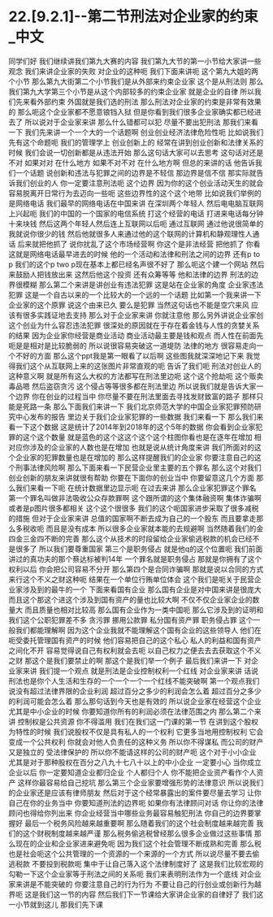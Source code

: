 # 22.[9.2.1]--第二节刑法对企业家的约束_中文

同学们好
我们继续讲我们第九大赛的内容
我们第九大节的第一小节给大家讲一些观念
我们来讲企业家的失败
对企业的这种呃
我们下面来讲呃
这个第九大姐的两个小节
那么第九大街第二个小节我们是从外部来约束企业家
这个是从刑法则
那么我们第九大学第三个小节是从这个内部较多的约束企业家
就是企业的自律
所以我们先来看外部约束
外国就是我们选的刑法
那么刑法对企业家的约束是非常有效果的
那么呃这个企业家都不愿意锒铛入狱
但是你看到我们很多企业家确实都已经进去了
所以说对于企业家来讲
那么什么错都可以犯
尽量不要出犯刑法
那我们来看一下
我们先来讲一个一个大的一个话题啊
创业创业经济法律危险性呃
比如说我们先有这个命题呃
我们的管理学上
创业创新上的
经常在讲到创业创新和法律关系的时候
我们会说一切创新都是从违法开始
那么这句话大家可以去思考
这句话对还是不对
如果对对
在什么地方
如果不对不对
在什么地方啊
但总的来讲的话
他告诉我们一个话题
说创新和违法与犯罪之间的边界是不轻信
那边界是信不信
那实际就告诉我们创业的人
你一定要注意刑法呃
这个边界
因为你的这个创业活动天生的就会容易脱离开日常行为去迈向一些呃
这些边界性的这个这个地带
比如说我们举例的是网络电话
我们最早的网络电话在中国来讲
在深圳两个年轻人
然后电电脑互联网上兴起呃
我们的中国的一个国家的电信系统
打这个经营的电话
打进来电话每分钟十来块钱
然后这两个年轻人然后连上互联网以后呃
通过互联网
通过他说很简单的
我就说你很少的钱
然后他就很多人来通过他的这个联网的计算机和静观理性人通话
后来就把他抓了
说你扰乱了这个市场经营啊
你这个是非法经营
把他抓了
你看这就是网络电话最早进去的时候
他的一个活动和法律和刑法之间的边界
还有p to p
我们的这个p two p现在基本上都已经名声很不好了
那么呃这个建一个网站
然后来鼓励人把钱放出来
这然后他这个投资
还有众筹等等
他和法律的边界
刑法的边界很模糊
那么第二个来讲是讲创业有违法犯罪
这是站在企业家的角度
企业家违法犯罪
这是一个自古以来的一个比较大的一个远的一个话题
比如第一个我来讲一下企业家的这个原罪
说这个由来已久
要么是犯罪
当然这句话也不能是空穴来风
应该有很多实践证地去支持
那么对于企业家来讲
你就注意他
那么另外讲说企业家创这个创业为什么容忍违法犯罪
很深处的原因就在于存在着金钱与人性的贪婪关系的结果
因为企业家你经营是商业活动
商业活动最主要是钱和观点
而人性在前面先呃是是相对是比较脆弱的
所以说很容易突破这一道堤防
法律的地方
很容易走向一个不好的方面
那么这个ppt我是第一眼看了以后啊
这些图我就深深地记下来
我觉得我们这个从互联网上来的这张图片非常直观的呃
告诉了我们呃
刑法对创业人的这种意义啊
就是所有这么大权的方法都写在刑法里边呃
这个这个抢劫呃
这个贩卖毒品嗯
然后盗窃贪污
这个侵占等等很多都在刑法里边
所以说我们就是告诉大家一个边界
你在创业的过程当中
你尽量不要在刑法里面去寻找发财致富的路子
那样只能是死路一条
那么下面我们来讲一下
我们北京师范大学的中国企业家犯罪预防研究中心发布的报告
里边关于我们企业家犯罪的一些数据
我们来看一下
那么我们来看一下这个数据
这是统计了2014年到2018年的这个5年的数据
你会看到企业家犯罪的这个这个数量
就是蓝色的这个这这个这个这个柱图你看也是在逐年在增加
相对应你涉及的企业家的人数也是在增加
也就是说从统计角度来讲
我们所面对的这个企业家的犯罪数量也是在增加的
那么这样提醒我们的企业家
你要注意自己的这个刑事法律风险啊
那么下面来看一下民营企业里主要的五个罪名
那么这个对我们创业创新的朋友来讲就很有帮助
你要在下面你的创业当中
你要留意这几个方面
那么我们来看一下呃
在统计数据里边显示呃
在过去来讲
那么企业家犯罪这个罪名
第一个罪名叫做非法吸收公众存款罪啊
这个跟所谓的这个集体融资啊
集体诈骗啊
或者是p图片很多都相关
这个这个很很多
我们的这个呃国家进步采取了很多减税的措施
但对于企业家来讲
总值的国家啊不断去成为自己的一个股东
而且要拿走那么多税收呃
而且是没有成本
所以很多企业家就本能的去规避啊
当然随着我们的金四金三金四不断的完善
那么这个从技术的时段留给企业家偷逃税款的机会已经不是很多了
所以我们要尊重国家
第三个是职务侵占
就是他q的这个位置呃
我们前面讲过的真功夫的那个蔡达标被判14年
一个罪名就是职务侵占
那就是你拥有了这个权利以后
你会把公司容易不分开
那么第四个是合同诈骗啊
那就是说以合同的方式来行这个不义之财这种呃
结果在一个单位行贿单位体会
这个我们是呃关于民营企业家涉及到的最牛的一个
下面来看国有企业
那么国有企业是对中国来讲是很庞大
而且这个那这个进这个涉及到国有资产的量也比较大啊
不仅不仅企业家企业的数量大
而且质量也相对比较高
那么国有企业作为一类中国呃
那么它涉及到的证明和我们这个公职犯罪差不多
贪污罪
挪用公款罪
私分国有资产罪
职务侵占罪
这个一般我们都能理解啊
因为这个企业我就不能理解这个国有企业的这些领导人
他们在呃受委托管理国有资产的时候
他们容易把自己的这个私心
私人的利益和国有资产之间化不开
容易觉得说自己有权利就会去呃
以自己权力之便去去去获取这个不义之财
那这个是我们要禁止的啊
那这个是我们举一个例子
最后我们来讲一下
对企业家来讲
我们提一个观点
就是刑法是企业控制权利一个红线
对企业家来讲
话说刑法也是你个人生活和生存的一个一个一个一个红线不能突破啊
第一个观点我们说没有超过法律界限的企业利润
超过百分之多少的利润会怎么着
超过百分之多少的利润可能会怎么着
那么那句话到今天也是有效的
所以说企业家在经营这个企业
尤其是中小企业的时候
你要知道你所有的利润必须在法律范围之内
那么第二个来讲
控制权是公共资源
你不得滥用
我们在我们这一门课的第一节
在讲到这个股权为特性的时候
我们说股权不仅是具有私人的一个权利
它更多当地用控制权利
它会变成一个公共权利
你就会对他人负责任的这种义务
所以你不得谋私
而公司的财产又是独立的
受法律保护的
所以你不能请这样的公司的财产呃
这个对于小小企业
尤其是对于那种股权在百分之八九十七八十以上的中小企业
一定要小心
当你成立企业以后
你一定要知道企业都归企业
个人都归个人
你不能把企业资产看作个人资产
这样你最容易给自己挖坑
那么第三个企业家要增强形势的法律意识
所以说我们的企业家还是应该有律师朋友
然后对于这个经常暴露出的案件要尽量去学习
让你自己在你的业务当中
你要知道刑法的边界呃
如果你有法律顾问对话
你让你的法律顾问也得给你列出来
你企业经营当中哪些业务最容易触犯刑法
你自己的边界要掌握好
最后一个税务风险越来越重要啊
那么随着我们的这个社会制度越来越完善
我们的这个财税制度越来越严谨
那么税务偷逃税曾经那么很多企业做过这些事情
那么现在的企业和企业家进来避免呃
因为我们这个社会管理不断成熟和完善
那么税也是社会呃这个公共管理的一个资源的一个来源的一个方式
所以说尽量不要去偷逃税款
不要投到税款呃
集中于让自己落入这个法律制度好了
这是我们比较宏观的勾勒一下这个企业家等于刑法之间的关系呃
我们来表明刑法作为一个底线
对企业家来讲是不能突破的
你要注意自己的行为行为
不要让自己的行创业或创新行为越界呃
这是我们这一节的内容
然后我们下一节课给大家讲企业家的自律好了
我们这一小节就到这儿
那我们先下课
